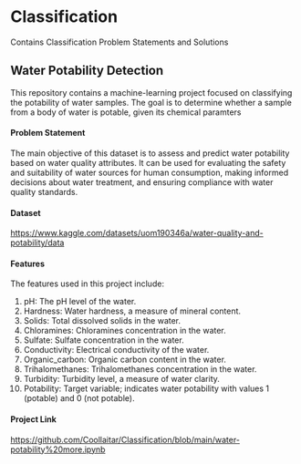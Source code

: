# Classification
Contains Classification Problem Statements and Solutions

## Water Potability Detection
This repository contains a machine-learning project focused on classifying the potability of water samples. The goal is to determine whether a sample from a body of water is potable, given its chemical paramters

#### Problem Statement

The main objective of this dataset is to assess and predict water potability based on water quality attributes. It can be used for evaluating the safety and suitability of water sources for human consumption, making informed decisions about water treatment, and ensuring compliance with water quality standards.

#### Dataset
https://www.kaggle.com/datasets/uom190346a/water-quality-and-potability/data

#### Features
The features used in this project include:

1. pH: The pH level of the water.
2. Hardness: Water hardness, a measure of mineral content.
3. Solids: Total dissolved solids in the water.
4. Chloramines: Chloramines concentration in the water.
5. Sulfate: Sulfate concentration in the water.
6. Conductivity: Electrical conductivity of the water.
7. Organic_carbon: Organic carbon content in the water.
8. Trihalomethanes: Trihalomethanes concentration in the water.
9. Turbidity: Turbidity level, a measure of water clarity.
10. Potability: Target variable; indicates water potability with values 1 (potable) and 0 (not potable).

#### Project Link
https://github.com/Coollaitar/Classification/blob/main/water-potability%20more.ipynb
